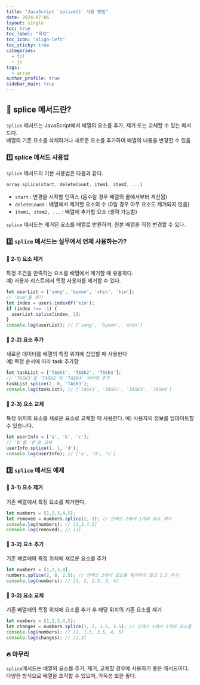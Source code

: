 ```yaml
---
title: "JavaScript `splice()` 사용 방법"
date: 2024-07-06
layout: single
toc: true
toc_label: "목차"
toc_icon: "align-left"
toc_sticky: true
categories:
  - til
  - js
tags:
  - array
author_profile: true
sidebar_main: true
---
```


## :ledger: splice 메서드란?

`splice` 메서드는 JavaScript에서 배열의 요소를 추가, 제거 또는 교체할 수 있는 메서드다. <br/>
배열의 기존 요소를 삭제하거나 새로운 요소를 추가하여 배열의 내용을 변경할 수 있음 


### :one: splice 메서드 사용법
`splice` 메서드의 기본 사용법은 다음과 같다.

```javascript
array.splice(start, deleteCount, item1, item2, ...)
```

   - `start` : 변경을 시작할 인덱스 (음수일 경우 배열의 끝에서부터 계산됨)
   - `deleteCount` : 배열에서 제거할 요소의 수 (0일 경우 아무 요소도 제거되지 않음)
   - `item1, item2, ...` : 배열에 추가할 요소 (생략 가능함)

`splice` 메서드는 제거된 요소를 배열로 반환하며, 원본 배열을 직접 변경할 수 있다.

### :two: `splice` 메서드는 실무에서 언제 사용하는가?

#### :pushpin: 2-1) 요소 제거
특정 조건을 만족하는 요소를 배열에서 제거할 때 유용하다.<br/>
예) 사용자 리스트에서 특정 사용자를 제거할 수 있다.

```javascript
let userList = ['song', 'byeon', 'shin', 'kim'];
// 'kim'를 제거
let index = users.indexOf('kim');
if (index !== -1) {
  userList.splice(index, 1);
}
console.log(userList); // ['song', 'byeon', 'shin']
```

#### :pushpin: 2-2) 요소 추가
새로운 데이터를 배열의 특정 위치에 삽입할 때 사용한다 <br/>
예) 특정 순서에 따라 task 추가함

```javascript
let taskList = ['TASK1', 'TASK2', 'TASK4'];
// 'TASK3'을 'TASK2'와 'TASK4' 사이에 추가
taskList.splice(2, 0, 'TASK3');
console.log(taskList); // ['TASK1', 'TASK2', 'TASK3', 'TASK4']
```

#### :pushpin: 2-3) 요소 교체
특정 위치의 요소를 새로운 요소로 교체할 때 사용한다. 
예) 사용자의 정보를 업데이트할 수 있습니다.

```javascript
let userInfo = ['a', 'b', 'c'];
// 'b'를 'd'로 교체
userInfo.splice(1, 1, 'd');
console.log(userInfo); // ['a', 'd', 'c']
```

### :three: `splice` 메서드 예제

#### :pushpin: 3-1) 요소 제거
기존 배열에서 특정 요소를 제거한다.

```javascript
let numbers = [1,2,3,4,5];
let removed = numbers.splice(2, 1); // 인덱스 2에서 1개의 요소 제거
console.log(numbers); // [1,2,4,5]
console.log(removed); // [3]
```

#### :pushpin: 3-2) 요소 추가
기존 배열에의 특정 위치에 새로운 요소를 추가

```javascript
let numbers = [1,2,3,4];
numbers.splice(2, 0, 2.5); // 인덱스 2에서 요소를 제거하지 않고 1.5 추가
console.log(numbers); // [1, 2, 2.5, 3, 4]
```

#### :pushpin: 3-2) 요소 교체
기존 배열에의 특정 위치에 요소를 추가 후 해당 위치의 기존 요소를 제거

```javascript
let numbers = [1,2,3,4,5];
let changes = numbers.splice(1, 2, 1.5, 3.5); // 인덱스 1에서 2개의 요소를 1.5와 3.5로 교체
console.log(numbers); // [1, 1.5, 3.5, 4, 5]
console.log(changes); // [2,3]
```


### :fire: 마무리
`splice`메서드는 배열의 요소를 추가, 제거, 교체할 경우에 사용하기 좋은 메서드이다.<br>
다양한 방식으로 배열을 조작할 수 있으며, 가독성 또한 좋다.
